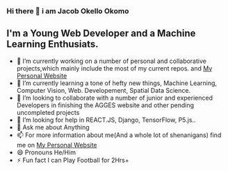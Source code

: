 ### Hi there 👋 i am Jacob Okello Okomo
## I'm a Young Web Developer and a Machine Learning Enthusiats.

- 🔭 I’m currently working on a number of personal and collaborative projects,which mainly include the most of my current repos. and [My Personal Website](okomojacob.herokuapp.com) 
- 🌱 I’m currently learning a tone of hefty new things, Machine Learning, Computer Vision, Web. Developement, Spatial Data Science.
- 👯 I’m looking to collaborate with a number of junior and experienced Developers in finishing the AGGES website and other pending uncompleted projects
- 🤔 I’m looking for help in REACT.JS, Django, TensorFlow, P5.js..
- 💬 Ask me about Anything
- 📫 For more information about me(And a whole lot of shenanigans) find me on [My Personal Website](www.okomojacob.herokuapp.com)
- 😄 Pronouns He/Him
- ⚡ Fun fact I can Play Football for 2Hrs+
